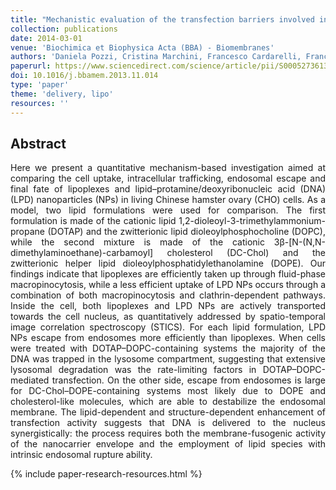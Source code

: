 ```yaml
---
title: "Mechanistic evaluation of the transfection barriers involved in lipid-mediated gene delivery: interplay between nanostructure and composition"
collection: publications
date: 2014-03-01
venue: 'Biochimica et Biophysica Acta (BBA) - Biomembranes'
authors: 'Daniela Pozzi, Cristina Marchini, Francesco Cardarelli, Francesco Salomone, Stefano Coppola, Maura Montani, Maria Elexpuru Zabaleta, Michelle A. Digman, Enrico Gratton, Valentina Colapicchioni, Giulio Caracciolo'
paperurl: https://www.sciencedirect.com/science/article/pii/S0005273613004203
doi: 10.1016/j.bbamem.2013.11.014
type: 'paper'
theme: 'delivery, lipo'
resources: ''
---
```


<h2> Abstract </h2>
<p align= "justify">
Here we present a quantitative mechanism-based investigation aimed at comparing the cell uptake, intracellular trafficking, endosomal escape and final fate of lipoplexes and lipid–protamine/deoxyribonucleic acid (DNA) (LPD) nanoparticles (NPs) in living Chinese hamster ovary (CHO) cells. As a model, two lipid formulations were used for comparison. The first formulation is made of the cationic lipid 1,2-dioleoyl-3-trimethylammonium-propane (DOTAP) and the zwitterionic lipid dioleoylphosphocholine (DOPC), while the second mixture is made of the cationic 3β-[N-(N,N-dimethylaminoethane)-carbamoyl] cholesterol (DC-Chol) and the zwitterionic helper lipid dioleoylphosphatidylethanolamine (DOPE). Our findings indicate that lipoplexes are efficiently taken up through fluid-phase macropinocytosis, while a less efficient uptake of LPD NPs occurs through a combination of both macropinocytosis and clathrin-dependent pathways. Inside the cell, both lipoplexes and LPD NPs are actively transported towards the cell nucleus, as quantitatively addressed by spatio-temporal image correlation spectroscopy (STICS). For each lipid formulation, LPD NPs escape from endosomes more efficiently than lipoplexes. When cells were treated with DOTAP–DOPC-containing systems the majority of the DNA was trapped in the lysosome compartment, suggesting that extensive lysosomal degradation was the rate-limiting factors in DOTAP–DOPC-mediated transfection. On the other side, escape from endosomes is large for DC-Chol–DOPE-containing systems most likely due to DOPE and cholesterol-like molecules, which are able to destabilize the endosomal membrane. The lipid-dependent and structure-dependent enhancement of transfection activity suggests that DNA is delivered to the nucleus synergistically: the process requires both the membrane-fusogenic activity of the nanocarrier envelope and the employment of lipid species with intrinsic endosomal rupture ability.


{% include paper-research-resources.html %}
